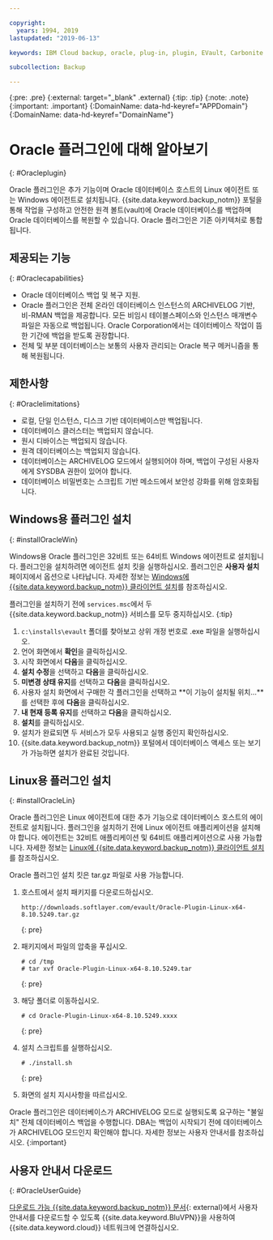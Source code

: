 ```yaml
---

copyright:
  years: 1994, 2019
lastupdated: "2019-06-13"

keywords: IBM Cloud backup, oracle, plug-in, plugin, EVault, Carbonite

subcollection: Backup

---
```

{:pre: .pre}
{:external: target="_blank" .external}
{:tip: .tip}
{:note: .note}
{:important: .important}
{:DomainName: data-hd-keyref="APPDomain"}
{:DomainName: data-hd-keyref="DomainName"}

# Oracle 플러그인에 대해 알아보기
{: #Oracleplugin}

Oracle 플러그인은 추가 기능이며 Oracle 데이터베이스 호스트의 Linux 에이전트 또는 Windows 에이전트로 설치됩니다. {{site.data.keyword.backup_notm}} 포털을 통해 작업을 구성하고 안전한 원격 볼트(vault)에 Oracle 데이터베이스를 백업하며 Oracle 데이터베이스를 복원할 수 있습니다. Oracle 플러그인은 기존 아키텍처로 통합됩니다.

## 제공되는 기능
{: #Oraclecapabilities}

- Oracle 데이터베이스 백업 및 복구 지원.
- Oracle 플러그인은 전체 온라인 데이터베이스 인스턴스의 ARCHIVELOG 기반, 비-RMAN 백업을 제공합니다. 모든 비임시 테이블스페이스와 인스턴스 매개변수 파일은 자동으로 백업됩니다. Oracle Corporation에서는 데이터베이스 작업이 뜸한 기간에 백업을 받도록 권장합니다.
- 전체 및 부분 데이터베이스는 보통의 사용자 관리되는 Oracle 복구 메커니즘을 통해 복원됩니다.

## 제한사항
{: #Oraclelimitations}
- 로컬, 단일 인스턴스, 디스크 기반 데이터베이스만 백업됩니다.
- 데이터베이스 클러스터는 백업되지 않습니다.
- 원시 디바이스는 백업되지 않습니다.
- 원격 데이터베이스는 백업되지 않습니다.
- 데이터베이스는 ARCHIVELOG 모드에서 실행되어야 하며, 백업이 구성된 사용자에게 SYSDBA 권한이 있어야 합니다.
- 데이터베이스 비밀번호는 스크립트 기반 메소드에서 보안성 강화를 위해 암호화됩니다.

## Windows용 플러그인 설치
{: #installOracleWin}

Windows용 Oracle 플러그인은 32비트 또는 64비트 Windows 에이전트로 설치됩니다. 플러그인을 설치하려면 에이전트 설치 킷을 실행하십시오. 플러그인은 **사용자 설치** 페이지에서 옵션으로 나타납니다. 자세한 정보는 [Windows에 {{site.data.keyword.backup_notm}} 클라이언트 설치](/docs/infrastructure/Backup?topic=Backup-InstallinWindows)를 참조하십시오.

플러그인을 설치하기 전에 `services.msc`에서 두 {{site.data.keyword.backup_notm}} 서비스를 모두 중지하십시오.
{:tip}

1. `c:\installs\evault` 폴더를 찾아보고 상위 개정 번호로 .exe 파일을 실행하십시오.
2. 언어 화면에서 **확인**을 클릭하십시오.
3. 시작 화면에서 **다음**을 클릭하십시오.
4. **설치 수정**을 선택하고 **다음**을 클릭하십시오.
5. **미변경 상태 유지**를 선택하고 **다음**을 클릭하십시오.
6. 사용자 설치 화면에서 구매한 각 플러그인을 선택하고 **이 기능이 설치될 위치...**를 선택한 후에 **다음**을 클릭하십시오.
7. **내 현재 등록 유지**를 선택하고 **다음**을 클릭하십시오.
8. **설치**를 클릭하십시오.
9. 설치가 완료되면 두 서비스가 모두 사용되고 실행 중인지 확인하십시오.
10. {{site.data.keyword.backup_notm}} 포털에서 데이터베이스 액세스 또는 보기가 가능하면 설치가 완료된 것입니다.

## Linux용 플러그인 설치
{: #installOracleLin}

Oracle 플러그인은 Linux 에이전트에 대한 추가 기능으로 데이터베이스 호스트의 에이전트로 설치됩니다. 플러그인을 설치하기 전에 Linux 에이전트 애플리케이션을 설치해야 합니다. 에이전트는 32비트 애플리케이션 및 64비트 애플리케이션으로 사용 가능합니다. 자세한 정보는 [Linux에 {{site.data.keyword.backup_notm}} 클라이언트 설치](/docs/infrastructure/Backup?topic=Backup-InstallinLinux)를 참조하십시오.

Oracle 플러그인 설치 킷은 tar.gz 파일로 사용 가능합니다.

1. 호스트에서 설치 패키지를 다운로드하십시오.
   ```
   http://downloads.softlayer.com/evault/Oracle-Plugin-Linux-x64-8.10.5249.tar.gz
   ```
   {: pre}

2. 패키지에서 파일의 압축을 푸십시오.
   ```
   # cd /tmp
   # tar xvf Oracle-Plugin-Linux-x64-8.10.5249.tar
   ```
   {: pre}

3. 해당 폴더로 이동하십시오.
   ```
   # cd Oracle-Plugin-Linux-x64-8.10.5249.xxxx
   ```
   {: pre}

4. 설치 스크립트를 실행하십시오.
   ```
   # ./install.sh
   ```
   {: pre}

5. 화면의 설치 지시사항을 따르십시오.

Oracle 플러그인은 데이터베이스가 ARCHIVELOG 모드로 실행되도록 요구하는 "불일치" 전체 데이터베이스 백업을 수행합니다. DBA는 백업이 시작되기 전에 데이터베이스가 ARCHIVELOG 모드인지 확인해야 합니다. 자세한 정보는 사용자 안내서를 참조하십시오.
{:important}


## 사용자 안내서 다운로드
{: #OracleUserGuide}

[다운로드 가능 {{site.data.keyword.backup_notm}} 문서](http://downloads.service.softlayer.com/evault/Documentation/){: external}에서 사용자 안내서를 다운로드할 수 있도록 {{site.data.keyword.BluVPN}}을 사용하여 {{site.data.keyword.cloud}} 네트워크에 연결하십시오.
